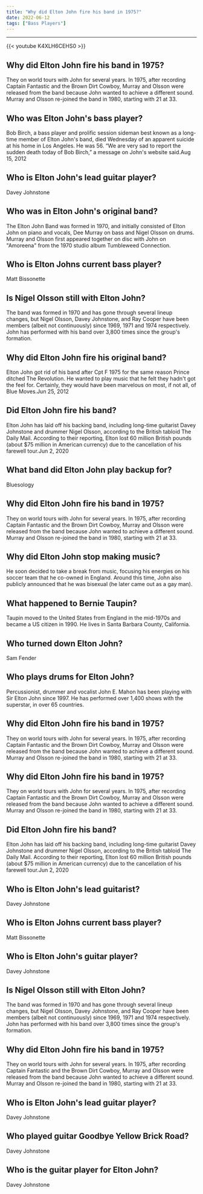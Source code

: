 ```yaml
---
title: "Why did Elton John fire his band in 1975?"
date: 2022-06-12
tags: ["Bass Players"]
---
```


---
{{< youtube K4XLH6CEHS0 >}}
## Why did Elton John fire his band in 1975?
They on world tours with John for several years. In 1975, after recording Captain Fantastic and the Brown Dirt Cowboy, Murray and Olsson were released from the band because John wanted to achieve a different sound. Murray and Olsson re-joined the band in 1980, starting with 21 at 33.

## Who was Elton John's bass player?
Bob Birch, a bass player and prolific session sideman best known as a long-time member of Elton John's band, died Wednesday of an apparent suicide at his home in Los Angeles. He was 56. “We are very sad to report the sudden death today of Bob Birch,” a message on John's website said.Aug 15, 2012

## Who is Elton John's lead guitar player?
Davey Johnstone

## Who was in Elton John's original band?
The Elton John Band was formed in 1970, and initially consisted of Elton John on piano and vocals, Dee Murray on bass and Nigel Olsson on drums. Murray and Olsson first appeared together on disc with John on "Amoreena" from the 1970 studio album Tumbleweed Connection.

## Who is Elton Johns current bass player?
Matt Bissonette

## Is Nigel Olsson still with Elton John?
The band was formed in 1970 and has gone through several lineup changes, but Nigel Olsson, Davey Johnstone, and Ray Cooper have been members (albeit not continuously) since 1969, 1971 and 1974 respectively. John has performed with his band over 3,800 times since the group's formation.

## Why did Elton John fire his original band?
Elton John got rid of his band after Cpt F 1975 for the same reason Prince ditched The Revolution. He wanted to play music that he felt they hadn't got the feel for. Certainly, they would have been marvelous on most, if not all, of Blue Moves.Jun 25, 2012

## Did Elton John fire his band?
Elton John has laid off his backing band, including long-time guitarist Davey Johnstone and drummer Nigel Olsson, according to the British tabloid The Daily Mail. According to their reporting, Elton lost 60 million British pounds (about $75 million in American currency) due to the cancellation of his farewell tour.Jun 2, 2020

## What band did Elton John play backup for?
Bluesology

## Why did Elton John fire his band in 1975?
They on world tours with John for several years. In 1975, after recording Captain Fantastic and the Brown Dirt Cowboy, Murray and Olsson were released from the band because John wanted to achieve a different sound. Murray and Olsson re-joined the band in 1980, starting with 21 at 33.

## Why did Elton John stop making music?
He soon decided to take a break from music, focusing his energies on his soccer team that he co-owned in England. Around this time, John also publicly announced that he was bisexual (he later came out as a gay man).

## What happened to Bernie Taupin?
Taupin moved to the United States from England in the mid-1970s and became a US citizen in 1990. He lives in Santa Barbara County, California.

## Who turned down Elton John?
Sam Fender

## Who plays drums for Elton John?
Percussionist, drummer and vocalist John E. Mahon has been playing with Sir Elton John since 1997. He has performed over 1,400 shows with the superstar, in over 65 countries.

## Why did Elton John fire his band in 1975?
They on world tours with John for several years. In 1975, after recording Captain Fantastic and the Brown Dirt Cowboy, Murray and Olsson were released from the band because John wanted to achieve a different sound. Murray and Olsson re-joined the band in 1980, starting with 21 at 33.

## Why did Elton John fire his band in 1975?
They on world tours with John for several years. In 1975, after recording Captain Fantastic and the Brown Dirt Cowboy, Murray and Olsson were released from the band because John wanted to achieve a different sound. Murray and Olsson re-joined the band in 1980, starting with 21 at 33.

## Did Elton John fire his band?
Elton John has laid off his backing band, including long-time guitarist Davey Johnstone and drummer Nigel Olsson, according to the British tabloid The Daily Mail. According to their reporting, Elton lost 60 million British pounds (about $75 million in American currency) due to the cancellation of his farewell tour.Jun 2, 2020

## Who is Elton John's lead guitarist?
Davey Johnstone

## Who is Elton Johns current bass player?
Matt Bissonette

## Who is Elton John's guitar player?
Davey Johnstone

## Is Nigel Olsson still with Elton John?
The band was formed in 1970 and has gone through several lineup changes, but Nigel Olsson, Davey Johnstone, and Ray Cooper have been members (albeit not continuously) since 1969, 1971 and 1974 respectively. John has performed with his band over 3,800 times since the group's formation.

## Why did Elton John fire his band in 1975?
They on world tours with John for several years. In 1975, after recording Captain Fantastic and the Brown Dirt Cowboy, Murray and Olsson were released from the band because John wanted to achieve a different sound. Murray and Olsson re-joined the band in 1980, starting with 21 at 33.

## Who is Elton John's lead guitar player?
Davey Johnstone

## Who played guitar Goodbye Yellow Brick Road?
Davey Johnstone

## Who is the guitar player for Elton John?
Davey Johnstone

